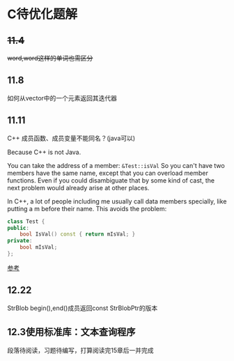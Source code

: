 # C待优化题解

## ~~11.4~~

~~word,word这样的单词也需区分~~

## 11.8

如何从vector中的一个元素返回其迭代器

## 11.11

C++ 成员函数、成员变量不能同名？(java可以)

Because C++ is not Java.

You can take the address of a member: `&Test::isVal`
So you can't have two members have the same name, except that you can overload member functions. Even if you could disambiguate that by some kind of cast, the next problem would already arise at other places.

In C++, a lot of people including me usually call data members specially, like putting a m before their name. This avoids the problem:

```C++
class Test {
public:
    bool IsVal() const { return mIsVal; }
private:
    bool mIsVal;
};
```

[参考](https://stackoverflow.com/questions/467815/class-method-and-variable-with-same-name-compile-error-in-c-not-in-java)

## 12.22

StrBlob begin(),end()成员返回const StrBlobPtr的版本

## 12.3使用标准库：文本查询程序

段落待阅读，习题待编写，打算阅读完15章后一并完成